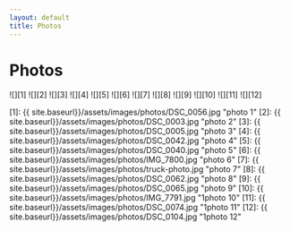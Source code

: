 ```yaml
---
layout: default
title: Photos
---
```


# Photos 

![][1]
![][2]
![][3]
![][4]
![][5]
![][6]
![][7]
![][8]
![][9]
![][10]
![][11]
![][12]

[1]: {{ site.baseurl}}/assets/images/photos/DSC_0056.jpg "photo 1"
[2]: {{ site.baseurl}}/assets/images/photos/DSC_0003.jpg "photo 2"
[3]: {{ site.baseurl}}/assets/images/photos/DSC_0005.jpg "photo 3"
[4]: {{ site.baseurl}}/assets/images/photos/DSC_0042.jpg "photo 4"
[5]: {{ site.baseurl}}/assets/images/photos/DSC_0040.jpg "photo 5"
[6]: {{ site.baseurl}}/assets/images/photos/IMG_7800.jpg "photo 6"
[7]: {{ site.baseurl}}/assets/images/photos/truck-photo.jpg "photo 7"
[8]: {{ site.baseurl}}/assets/images/photos/DSC_0062.jpg "photo 8"
[9]: {{ site.baseurl}}/assets/images/photos/DSC_0065.jpg "photo 9"
[10]: {{ site.baseurl}}/assets/images/photos/IMG_7791.jpg "1photo 10"
[11]: {{ site.baseurl}}/assets/images/photos/DSC_0074.jpg "1photo 11"
[12]: {{ site.baseurl}}/assets/images/photos/DSC_0104.jpg "1photo 12"

